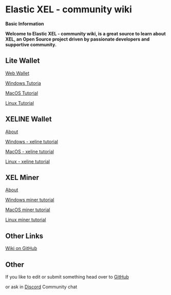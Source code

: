 # Elastic XEL - community wiki

**Basic Information**

**Welcome to Elastic XEL - community wiki, is a great source to learn about XEL, an Open Source project driven by passionate developers and supportive community.**

**Lite Wallet**
-----
<p> <a href="web-wallet">Web Wallet</a></p>
<p> <a href="windows-tutorial">Windows Tutoria</a></p>
<p> <a href="mac-os-tutorial">MacOS Tutorial</a></p>
<p> <a href="linux-tutoria">Linux Tutorial</a></p>

**XELINE Wallet**
-----
<p> <a href="about-exline">About</a></p>
<p> <a href="windows-xeline">Windows - xeline tutorial</a></p>
<p> <a href="mac-os-xeline">MacOS - xeline tutorial</a></p>
<p> <a href="linux-xeline">Linux - xeline tutorial</a></p>

**XEL Miner**
-----
<p> <a href="xel-miner-about">About</a></p>
<p> <a href="windows-miner-tutorial">Windows miner tutorial</a></p>
<p> <a href="MacOS-miner-tutorial">MacOS miner tutorial</a></p>
<p> <a href="linux-miner-tutorial">Linux miner tutorial</a></p>

**Other Links**
-----
<p> <a href="https://github.com/tieandsuit/wiki2">Wiki on GitHub</a></p>


Other
-----
<p>If you like to edit or submit something head over to <a href="https://github.com/tieandsuit/wiki2">GitHub</a></p> <p> or ask in <a href="https://discord.gg/6uTJs4X">Discord</a> Community chat </p>


